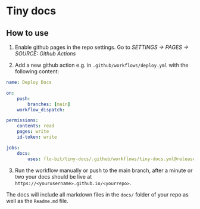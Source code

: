 # Tiny docs

## How to use

1. Enable github pages in the repo settings. Go to _SETTINGS &rarr; PAGES &rarr; SOURCE: Github Actions_

2. Add a new github action e.g. in `.github/workflows/deploy.yml` with the following content:

```yaml
name: Deploy Docs

on:
    push:
        branches: [main]
    workflow_dispatch:

permissions:
    contents: read
    pages: write
    id-token: write

jobs:
    docs:
        uses: flo-bit/tiny-docs/.github/workflows/tiny-docs.yml@release/v1
```

3. Run the workflow manually or push to the main branch, after a minute or two your docs should be live at `https://<yourusername>.github.io/<yourrepo>`.

The docs will include all markdown files in the `docs/` folder of your repo as well as the `Readme.md` file.